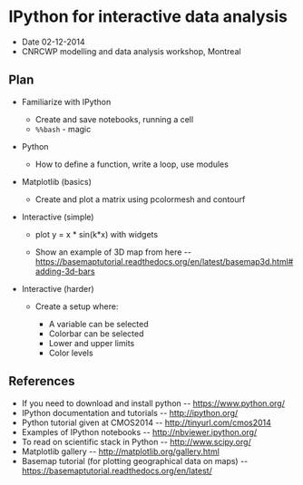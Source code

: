 
IPython for interactive data analysis
================

* Date 02-12-2014 
* CNRCWP modelling and data analysis workshop, Montreal


Plan
-----------

* Familiarize with IPython
  
    * Create and save notebooks, running a cell
    * `%%bash` - magic
    
* Python
    
    * How to define a function, write a loop, use modules

* Matplotlib (basics)
    
    * Create and plot a matrix using pcolormesh and contourf

* Interactive (simple)
    
    * plot y = x * sin(k*x) with widgets

    * Show an example of 3D map from here -- https://basemaptutorial.readthedocs.org/en/latest/basemap3d.html#adding-3d-bars

* Interactive (harder)

    * Create a setup where:
        
        * A variable can be selected
        * Colorbar can be selected
        * Lower and upper limits
        * Color levels

    

References
-----------
* If you need to download and install python -- https://www.python.org/
* IPython documentation and tutorials -- http://ipython.org/
* Python tutorial given at CMOS2014 -- http://tinyurl.com/cmos2014
* Examples of IPython notebooks -- http://nbviewer.ipython.org/
* To read on scientific stack in Python -- http://www.scipy.org/
* Matplotlib gallery -- http://matplotlib.org/gallery.html
* Basemap tutorial (for plotting geographical data on maps) -- https://basemaptutorial.readthedocs.org/en/latest/
 









